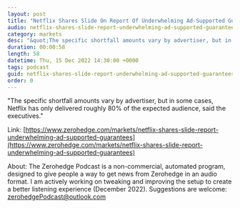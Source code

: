 ```yaml
---
layout: post
title: "Netflix Shares Slide On Report Of Underwhelming Ad-Supported Guarantees"
audio: netflix-shares-slide-report-underwhelming-ad-supported-guarantees-0
category: markets
desc: "&quot;The specific shortfall amounts vary by advertiser, but in some cases, Netflix has only delivered roughly 80% of the expected audience, said the executives.&quot; "
duration: 00:00:58
length: 58
datetime: Thu, 15 Dec 2022 14:30:00 +0000
tags: podcast
guid: netflix-shares-slide-report-underwhelming-ad-supported-guarantees-0
order: 0
---
```

&quot;The specific shortfall amounts vary by advertiser, but in some cases, Netflix has only delivered roughly 80% of the expected audience, said the executives.&quot; 

Link: [https://www.zerohedge.com/markets/netflix-shares-slide-report-underwhelming-ad-supported-guarantees](https://www.zerohedge.com/markets/netflix-shares-slide-report-underwhelming-ad-supported-guarantees)

About: The Zerohedge Podcast is a non-commercial, automated program, designed to give people a way to get news from Zerohedge in an audio format.  I am actively working on tweaking and improving the setup to create a better listening experience (December 2022).  Suggestions are welcome: [zerohedgePodcast@outlook.com](mailto:zerohedgePodcast@outlook.com)
